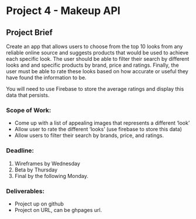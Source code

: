 # Project 4 - Makeup API

## Project Brief
 
Create an app that allows users to choose from the top 10 looks from any reliable online source and suggests products that would be used to achieve each specific look.  The user should be able to filter their search by different looks and and specific products by brand, price and ratings. Finally, the user must be able to rate these looks based on how accurate or useful they have found the information to be. 
 
You will need to use Firebase to store the average ratings and display this data that persists.
 
### Scope of Work:
* Come up with a list of appealing images that represents a different ‘look’
* Allow user to rate the different ‘looks’ (use firebase to store this data)
* Allow users to filter their search by brands, price, and ratings.
 
### Deadline:
1. Wireframes by Wednesday
2. Beta by Thursday
3. Final by the following Monday.
 
### Deliverables: 
* Project up on github
* Project on URL, can be ghpages url.
